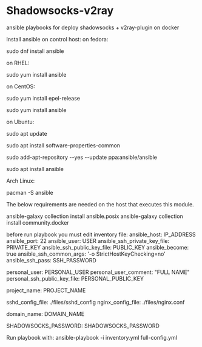 # Shadowsocks-v2ray
ansible playbooks for deploy shadowsocks + v2ray-plugin on docker

Install ansible on control host:
on fedora: 

sudo dnf install ansible

on RHEL:

sudo yum install ansible

on CentOS:

sudo yum install epel-release

sudo yum install ansible

on Ubuntu:

sudo apt update

sudo apt install software-properties-common

sudo add-apt-repository --yes --update ppa:ansible/ansible

sudo apt install ansible

Arch Linux:

pacman -S ansible

The below requirements are needed on the host that executes this module.

ansible-galaxy collection install ansible.posix
ansible-galaxy collection install community.docker

before run playbook you must edit inventory file:
  ansible_host: IP_ADDRESS
  ansible_port: 22
  ansible_user: USER
  ansible_ssh_private_key_file: PRIVATE_KEY
  ansible_ssh_public_key_file: PUBLIC_KEY
  ansible_become: true
  ansible_ssh_common_args: '-o StrictHostKeyChecking=no'
  ansible_ssh_pass: SSH_PASSWORD

  personal_user: PERSONAL_USER
  personal_user_comment: "FULL NAME"
  personal_ssh_public_key_file: PERSONAL_PUBLIC_KEY

  project_name: PROJECT_NAME

  sshd_config_file: ./files/sshd_config
  nginx_config_file: ./files/nginx.conf

  domain_name: DOMAIN_NAME

  SHADOWSOCKS_PASSWORD: SHADOWSOCKS_PASSWORD


Run playbook with:
ansible-playbook -i inventory.yml full-config.yml  